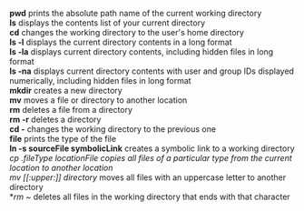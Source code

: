 **pwd** prints the absolute path name of the current working directory<br>
**ls** displays the contents list of your current directory<br>
**cd** changes the working directory to the user's home directory<br>
**ls -l** displays the current directory contents in a long format<br>
**ls -la** displays current directory contents, including hidden files in long format<br>
**ls -na** displays current directory contents with user and group IDs displayed numerically, including hidden files in long format<br>
**mkdir** creates a new directory<br>
**mv** moves a file or directory to another location<br>
**rm** deletes a file from a directory<br>
**rm -r** deletes a directory<br>
**cd -** changes the working directory to the previous one<br>
**file** prints the type of the file<br>
**ln -s sourceFile symbolicLink** creates a symbolic link to a working directory<br>
**cp *.fileType locationFile** copies all files of a particular type from the current location to another location<br>
**mv [[:upper:]]* directory** moves all files with an uppercase letter to another directory<br>
**rm *~** deletes all files in the working directory that ends with that character
